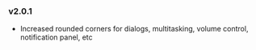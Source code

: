 ### v2.0.1
- Increased rounded corners for dialogs, multitasking, volume control, notification panel, etc